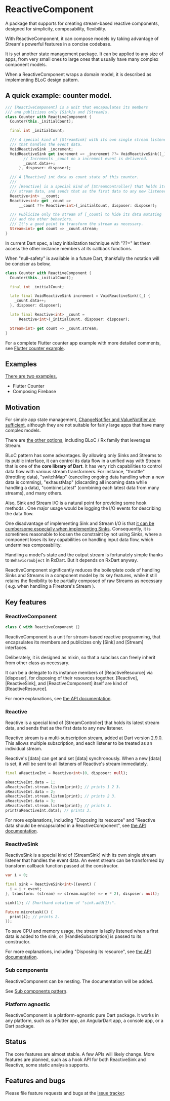 # ReactiveComponent

A package that supports for creating stream-based reactive components, designed for simplicity, composability, flexibility.

With ReactiveComponent, it can compose models by taking advantage of Stream's powerful features in a concise codebase.

It is yet another state management package. It can be applied to any size of apps, from very small ones to large ones that usually have many complex component models.

When a ReactiveComponent wraps a domain model, it is described as implementing BLoC design pattern.

## A quick example: counter model.

```dart
/// [ReactiveComponent] is a unit that encapsulates its members
/// and publicizes only [Sink]s and [Stream]s.
class Counter with ReactiveComponent {
  Counter(this._initialCount);

  final int _initialCount;

  /// A special kind of [StreamSink] with its own single stream listener
  /// that handles the event data.
  VoidReactiveSink _increment;
  VoidReactiveSink get increment => _increment ??= VoidReactiveSink((_) {
        // Increments _count on a increment event is delivered.
        _count.data++;
      }, disposer: disposer);

  /// A [Reactive] int data as count state of this counter.
  ///
  /// [Reactive] is a special kind of [StreamController] that holds its latest
  /// stream data, and sends that as the first data to any new listener.
  Reactive<int> __count;
  Reactive<int> get _count =>
      __count ??= Reactive<int>(_initialCount, disposer: disposer);

  /// Publicize only the stream of [_count] to hide its data mutating
  /// and the other behaviors.
  /// It's a good point to transform the stream as necessary.
  Stream<int> get count => _count.stream;
}
```

In current Dart spec, a lazy initialization technique with "??=" let them access the other instance members at its callback functions.

When "null-safety" is available in a future Dart, thankfully the notation will be conciser as below,

```dart
class Counter with ReactiveComponent {
  Counter(this._initialCount);

  final int _initialCount;

  late final VoidReactiveSink increment = VoidReactiveSink((_) {
    _count.data++;
  }, disposer: disposer);

  late final Reactive<int> _count =
      Reactive<int>(_initialCount, disposer: disposer);

  Stream<int> get count => _count.stream;
}
```

For a complete Flutter counter app example with more detailed comments, see [Flutter counter example](example/flutter_counter/lib/main.dart).

## Examples

[There are two examples.](example/)

- Flutter Counter
- Composing Firebase

## Motivation

For simple app state management, [ChangeNotifier and ValueNotifier are sufficient](https://flutter.dev/docs/development/data-and-backend/state-mgmt/simple), although they are not suitable for fairly large apps that have many complex models.

There are [the other options](https://flutter.dev/docs/development/data-and-backend/state-mgmt/options), including BLoC / Rx family that leverages Stream.

BLoC pattern has some advantages. By allowing only Sinks and Streams to its public interface, it can control its data flow in a unified way with Stream that is one of the **core library of Dart**. It has very rich capabilities to control data flow with various stream transformers. For instance, "throttle" (throttling data), "switchMap" (canceling ongoing data handling when a new data is comming), "exhaustMap" (discarding all incoming data while handling a data), "combineLatest" (combining each latest data from many streams), and many others.

Also, Sink and Stream I/O is a natural point for providing some hook methods . One major usage would be logging the I/O events for describing the data flow.

One disadvantage of implementing Sink and Stream I/O is that [it can be cumbersome especially when implementing Sinks](doc/comparing_reactive_component_with_typical_bloc_pattern_implementation.md). Consequently, it is sometimes reasonable to loosen the constraint by not using Sinks, where a component loses its key capabilities on handling input data flow, which undermines composability.

Handling a model's state and the output stream is fortunately simple thanks to `BehaviorSubject` in RxDart. But it depends on RxDart anyway.

ReactiveComponent significantly reduces the boilerplate code of handling Sinks and Streams in a component model by its key features, while it still retains the flexibility to be partially composed of raw Streams as necessary ( e.g. when handling a Firestore's Stream ).

## Key features

### ReactiveComponent

```dart
class C with ReactiveComponent {}
```

ReactiveComponent is a unit for stream-based reactive programming, that
encapsulates its members and publicizes only [Sink] and [Stream] interfaces.

Deliberately, it is designed as mixin, so that a subclass can freely inherit from other class as necessary.

It can be a delegate to its instance members of [ReactiveResource]
via [disposer], for disposing of their resources together. [Reactive], [ReactiveSink], and [ReactiveComponent] itself are kind of [ReactiveResource].

For more explanations, see [the API documentation](https://pub.dev/documentation/reactive_component/latest/reactive_component/ReactiveComponent-mixin.html).

### Reactive

Reactive is a special kind of [StreamController] that holds its latest stream data, and sends that as the first data to any new listener.

Reactive stream is a multi-subscription stream, added at Dart version 2.9.0. This allows multiple subscription, and each listener to be treated as an individual stream.

Reactive's [data] can get and set [data] synchronously. When a new [data] is set, it will be sent to all listeners of Reactive's stream immediately.

```dart
final aReactiveInt = Reactive<int>(0, disposer: null);

aReactiveInt.data = 1;
aReactiveInt.stream.listen(print); // prints 1 2 3.
aReactiveInt.data = 2;
aReactiveInt.stream.listen(print); // prints 2 3.
aReactiveInt.data = 3;
aReactiveInt.stream.listen(print); // prints 3.
print(aReactiveInt.data); // prints 3.
```

For more explanations, including "Disposing its resource" and "Reactive data should be encapsulated in a ReactiveComponent", see [the API documentation](https://pub.dev/documentation/reactive_component/latest/reactive_component/Reactive-class.html).

### ReactiveSink

ReactiveSink is a special kind of [StreamSink] with its own single stream listener that handles the event data.
An event stream can be transformed by transform callback function
passed at the constructor.

```dart
var i = 0;

final sink = ReactiveSink<int>((event) {
  i = i + event;
}, transform: (stream) => stream.map((e) => e * 2), disposer: null);

sink(1); // Shorthand notation of "sink.add(1);".

Future.microtask(() {
  print(i); // prints 2.
});
```

To save CPU and memory usage, the stream is lazily listened when a first
data is added to the sink, or [HandleSubscription] is passed to
its constructor.

For more explanations, including "Disposing its resource", see [the API documentation](https://pub.dev/documentation/reactive_component/latest/reactive_component/ReactiveSink-class.html).

### Sub components

ReactiveComponent can be nesting. The documentation will be added.

See [Sub components pattern](doc/sub_components_pattern.md).

### Platform agnostic

ReactiveComponent is a platform-agnostic pure Dart package. It works in any platform, such as a Flutter app, an AngularDart app, a console app, or a Dart package.

## Status

The core features are almost stable. A few APIs will likely change. More features are planned, such as a hook API for both ReactiveSink and Reactive, some static analysis supports.

## Features and bugs

Please file feature requests and bugs at the [issue tracker](https://github.com/polyflection/reactive_component/issues).

